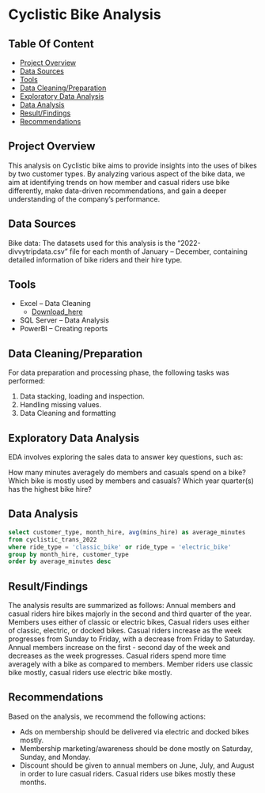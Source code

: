 
# Cyclistic Bike Analysis


## Table Of Content


- [Project Overview](#project-overview)
- [Data Sources](#data-sources)
- [Tools](#tools)
-	[Data Cleaning/Preparation](#data-cleaningpreparation)
-	[Exploratory Data Analysis](#exploratory-data-analysis)
-	[Data Analysis](#data-analysis)
-	[Result/Findings](result/findings)
-	[Recommendations](#recommendations)


## Project Overview
This analysis on Cyclistic bike aims to provide insights into the uses of bikes by two customer types. By analyzing various aspect of the bike data, we aim at identifying trends on how member and casual riders use bike differently, make data-driven recommendations, and gain a deeper understanding of the company’s performance.

## Data Sources
Bike data: The datasets used for this analysis is the “2022-divvytripdata.csv” file for each month of January – December, containing detailed information of bike riders and their hire type.

## Tools
- Excel – Data Cleaning 
  -	[Download_here](https://microsoft.com)
- SQL Server – Data Analysis
- PowerBI – Creating reports

## Data Cleaning/Preparation
For data preparation and processing phase, the following tasks was performed:
1. Data stacking, loading and inspection.
2. Handling missing values.
3. Data Cleaning and formatting

## Exploratory Data Analysis
EDA involves exploring the sales data to answer key questions, such as:

How many minutes averagely do members and casuals spend on a bike?
Which bike is mostly used by members and casuals?
Which year quarter(s) has the highest bike hire?

## Data Analysis

```sql
select customer_type, month_hire, avg(mins_hire) as average_minutes
from cyclistic_trans_2022
where ride_type = 'classic_bike' or ride_type = 'electric_bike'
group by month_hire, customer_type
order by average_minutes desc
```

## Result/Findings
The analysis results are summarized as follows:
Annual members and casual riders hire bikes majorly in the second and third quarter of the year.
Members uses either of classic or electric bikes, Casual riders uses either of classic, electric, or docked bikes.
Casual riders increase as the week progresses from Sunday to Friday, with a decrease from Friday to Saturday.
Annual members increase on the first - second day of the week and decreases as the week progresses.
Casual riders spend more time averagely with a bike as compared to members.
Member riders use classic bike mostly, casual riders use electric bike mostly.

## Recommendations
Based on the analysis, we recommend the following actions:
-	Ads on membership should be delivered via electric and docked bikes mostly.
-	Membership marketing/awareness should be done mostly on Saturday, Sunday, and Monday.
-	Discount should be given to annual members on June, July, and August in order to lure casual riders. Casual riders use bikes mostly these months.



   




